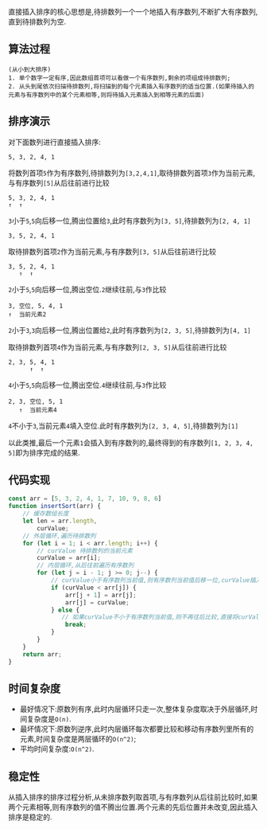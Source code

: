 直接插入排序的核心思想是,待排数列一个一个地插入有序数列,不断扩大有序数列,直到待排数列为空.

## 算法过程

```
(从小到大排序)
1. 单个数字一定有序,因此数组首项可以看做一个有序数列,剩余的项组成待排数列;
2. 从头到尾依次扫描待排数列,将扫描到的每个元素插入有序数列的适当位置.(如果待插入的元素与有序数列中的某个元素相等,则将待插入元素插入到相等元素的后面)
```



## 排序演示

对下面数列进行直接插入排序:

```
5, 3, 2, 4, 1
```

将数列首项`5`作为有序数列,待排数列为`[3,2,4,1]`,取待排数列首项`3`作为当前元素,与有序数列`[5]`从后往前进行比较

```
5, 3, 2, 4, 1
↑  ↑
```

`3`小于`5`,`5`向后移一位,腾出位置给`3`,此时有序数列为`[3, 5]`,待排数列为`[2, 4, 1]`

```
3, 5, 2, 4, 1
```

取待排数列首项`2`作为当前元素,与有序数列`[3, 5]`从后往前进行比较

```
3, 5, 2, 4, 1
   ↑  ↑
```

`2`小于`5`,`5`向后移一位,腾出空位.`2`继续往前,与`3`作比较

```
3, 空位, 5, 4, 1
↑  当前元素2
```

`2`小于`3`,`3`向后移一位,腾出位置给`2`,此时有序数列为`[2, 3, 5]`,待排数列为`[4, 1]`

取待排数列首项`4`作为当前元素,与有序数列`[2, 3, 5]`从后往前进行比较

```
2, 3, 5, 4, 1
      ↑  ↑
```

`4`小于`5`,`5`向后移一位,腾出空位.`4`继续往前,与`3`作比较

```
2, 3, 空位, 5, 1
   ↑  当前元素4
```

`4`不小于`3`,当前元素`4`填入空位.此时有序数列为`[2, 3, 4, 5]`,待排数列为`[1]`

以此类推,最后一个元素`1`会插入到有序数列的,最终得到的有序数列`[1, 2, 3, 4, 5]`即为排序完成的结果.



## 代码实现

```js
const arr = [5, 3, 2, 4, 1, 7, 10, 9, 8, 6]
function insertSort(arr) {
    // 缓存数组长度
    let len = arr.length,
        curValue;
    // 外层循环,遍历待排数列
    for (let i = 1; i < arr.length; i++) {
        // curValue 待排数列的当前元素
        curValue = arr[i];
        // 内层循环,从后往前遍历有序数列
        for (let j = i - 1; j >= 0; j--) {
            // curValue小于有序数列当前值,则有序数列当前值后移一位,curValue插入
            if (curValue < arr[j]) {
                arr[j + 1] = arr[j];
                arr[j] = curValue;
            } else {
			   // 如果curValue不小于有序数列当前值,则不再往后比较,直接将curValue插入当前位置
                break;
            }
        }
    }
    return arr;
}

```



## 时间复杂度

- 最好情况下:原数列有序,此时内层循环只走一次,整体复杂度取决于外层循环,时间复杂度是`O(n)`.
- 最坏情况下:原数列逆序,此时内层循环每次都要比较和移动有序数列里所有的元素,时间复杂度是两层循环的`O(n^2)`;
- 平均时间复杂度:`O(n^2)`.



## 稳定性

从插入排序的排序过程分析,从未排序数列取首项,与有序数列从后往前比较时,如果两个元素相等,则有序数列的值不腾出位置.两个元素的先后位置并未改变,因此插入排序是稳定的.